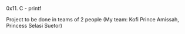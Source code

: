 0x11. C - printf

Project to be done in teams of 2 people (My team: Kofi Prince Amissah, Princess Selasi Suetor) 
